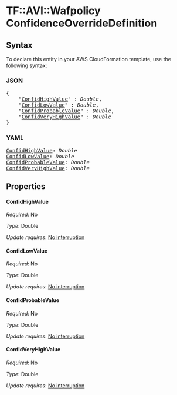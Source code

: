 # TF::AVI::Wafpolicy ConfidenceOverrideDefinition

## Syntax

To declare this entity in your AWS CloudFormation template, use the following syntax:

### JSON

<pre>
{
    "<a href="#confidhighvalue" title="ConfidHighValue">ConfidHighValue</a>" : <i>Double</i>,
    "<a href="#confidlowvalue" title="ConfidLowValue">ConfidLowValue</a>" : <i>Double</i>,
    "<a href="#confidprobablevalue" title="ConfidProbableValue">ConfidProbableValue</a>" : <i>Double</i>,
    "<a href="#confidveryhighvalue" title="ConfidVeryHighValue">ConfidVeryHighValue</a>" : <i>Double</i>
}
</pre>

### YAML

<pre>
<a href="#confidhighvalue" title="ConfidHighValue">ConfidHighValue</a>: <i>Double</i>
<a href="#confidlowvalue" title="ConfidLowValue">ConfidLowValue</a>: <i>Double</i>
<a href="#confidprobablevalue" title="ConfidProbableValue">ConfidProbableValue</a>: <i>Double</i>
<a href="#confidveryhighvalue" title="ConfidVeryHighValue">ConfidVeryHighValue</a>: <i>Double</i>
</pre>

## Properties

#### ConfidHighValue

_Required_: No

_Type_: Double

_Update requires_: [No interruption](https://docs.aws.amazon.com/AWSCloudFormation/latest/UserGuide/using-cfn-updating-stacks-update-behaviors.html#update-no-interrupt)

#### ConfidLowValue

_Required_: No

_Type_: Double

_Update requires_: [No interruption](https://docs.aws.amazon.com/AWSCloudFormation/latest/UserGuide/using-cfn-updating-stacks-update-behaviors.html#update-no-interrupt)

#### ConfidProbableValue

_Required_: No

_Type_: Double

_Update requires_: [No interruption](https://docs.aws.amazon.com/AWSCloudFormation/latest/UserGuide/using-cfn-updating-stacks-update-behaviors.html#update-no-interrupt)

#### ConfidVeryHighValue

_Required_: No

_Type_: Double

_Update requires_: [No interruption](https://docs.aws.amazon.com/AWSCloudFormation/latest/UserGuide/using-cfn-updating-stacks-update-behaviors.html#update-no-interrupt)

